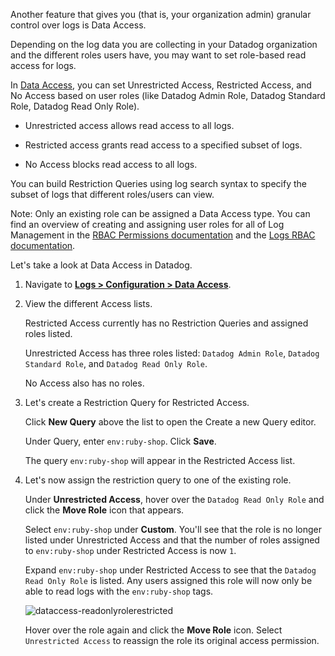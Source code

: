 Another feature that gives you (that is, your organization admin) granular control over logs is Data Access.

Depending on the log data you are collecting in your Datadog organization and the different roles users have, you may want to set role-based read access for logs. 

In <a href="https://docs.datadoghq.com/account_management/rbac/permissions/?tab=ui#log-management" target="_blank">Data Access</a>, you can set Unrestricted Access, Restricted Access, and No Access based on user roles (like Datadog Admin Role, Datadog Standard Role, Datadog Read Only Role). 

- Unrestricted access allows read access to all logs.

- Restricted access grants read access to a specified subset of logs.

- No Access blocks read access to all logs.

You can build Restriction Queries using log search syntax to specify the subset of logs that different roles/users can view.

Note: Only an existing role can be assigned a Data Access type. You can find an overview of creating and assigning user roles for all of Log Management in the <a href="https://docs.datadoghq.com/account_management/rbac/permissions/?tab=ui#log-management" target="_blank">RBAC Permissions documentation</a> and the <a href="https://docs.datadoghq.com/logs/guide/logs-rbac/?tab=ui#overview" target="_blank">Logs RBAC documentation</a>.

Let's take a look at Data Access in Datadog. 

1. Navigate to <a href="https://app.datadoghq.com/logs/pipelines/data-access" target="_datadog">**Logs > Configuration > Data Access**</a>. 

2. View the different Access lists.

    Restricted Access currently has no Restriction Queries and assigned roles listed.

    Unrestricted Access has three roles listed: `Datadog Admin Role`, `Datadog Standard Role`, and `Datadog Read Only Role`.

    No Access also has no roles.

3. Let's create a Restriction Query for Restricted Access.

    Click **New Query** above the list to open the Create a new Query editor.

    Under Query, enter `env:ruby-shop`. Click **Save**.

    The query `env:ruby-shop` will appear in the Restricted Access list. 

4. Let's now assign the restriction query to one of the existing role. 
    
    Under **Unrestricted Access**, hover over the `Datadog Read Only Role` and click the **Move Role** icon that appears.

    Select `env:ruby-shop` under **Custom**. You'll see that the role is no longer listed under Unrestricted Access and that the number of roles assigned to `env:ruby-shop` under Restricted Access is now `1`.

    Expand `env:ruby-shop` under Restricted Access to see that the `Datadog Read Only Role` is listed. Any users assigned this role will now only be able to read logs with the `env:ruby-shop` tags.

    ![dataccess-readonlyrolerestricted](managelogs/assets/dataccess-readonlyrolerestricted.png)

    Hover over the role again and click the **Move Role** icon. Select `Unrestricted Access` to reassign the role its original access permission.     
